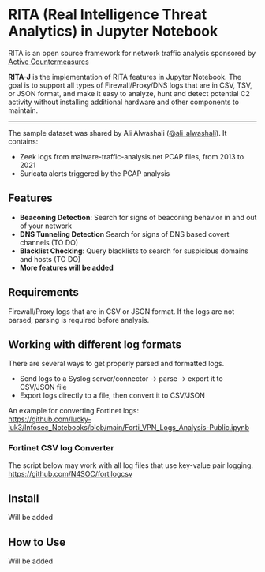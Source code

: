# RITA (Real Intelligence Threat Analytics) in Jupyter Notebook

RITA is an open source framework for network traffic analysis sponsored by [Active Countermeasures](https://activecountermeasures.com/)

**RITA-J** is the implementation of RITA features in Jupyter Notebook. The goal is to support all types of Firewall/Proxy/DNS logs that are in CSV, TSV, or JSON format, and make it easy to analyze, hunt and detect potential C2 activity without installing additional hardware and other components to maintain.

---
The sample dataset was shared by Ali Alwashali ([@ali_alwashali](https://twitter.com/ali_alwashali)). It contains:  
- Zeek logs from malware-traffic-analysis.net PCAP files, from 2013 to 2021
- Suricata alerts triggered by the PCAP analysis

## Features
 - **Beaconing Detection**: Search for signs of beaconing behavior in and out of your network
 - **DNS Tunneling Detection** Search for signs of DNS based covert channels (TO DO)
 - **Blacklist Checking**: Query blacklists to search for suspicious domains and hosts (TO DO)
 - **More features will be added**

## Requirements
Firewall/Proxy logs that are in CSV or JSON format. If the logs are not parsed, parsing is required before analysis.  

## Working with different log formats
There are several ways to get properly parsed and formatted logs.  
- Send logs to a Syslog server/connector -> parse -> export it to CSV/JSON file
- Export logs directly to a file, then convert it to CSV/JSON

An example for converting Fortinet logs:  
https://github.com/lucky-luk3/Infosec_Notebooks/blob/main/Forti_VPN_Logs_Analysis-Public.ipynb

### **Fortinet CSV log Converter**
The script below may work with all log files that use key-value pair logging.  
https://github.com/N4SOC/fortilogcsv

## Install

Will be added

## How to Use

Will be added